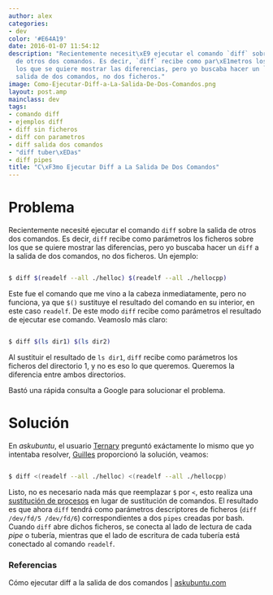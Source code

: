 ```yaml
---
author: alex
categories:
- dev
color: '#E64A19'
date: 2016-01-07 11:54:12
description: "Recientemente necesit\xE9 ejecutar el comando `diff` sobre la salida
  de otros dos comandos. Es decir, `diff` recibe como par\xE1metros los ficheros sobre
  los que se quiere mostrar las diferencias, pero yo buscaba hacer un `diff` a la
  salida de dos comandos, no dos ficheros."
image: Como-Ejecutar-Diff-a-La-Salida-De-Dos-Comandos.png
layout: post.amp
mainclass: dev
tags:
- comando diff
- ejemplos diff
- diff sin ficheros
- diff con parametros
- diff salida dos comandos
- "diff tuber\xEDas"
- diff pipes
title: "C\xF3mo Ejecutar Diff a La Salida De Dos Comandos"
---
```


# Problema

Recientemente necesité ejecutar el comando `diff` sobre la salida de otros dos comandos. Es decir, `diff` recibe como parámetros los ficheros sobre los que se quiere mostrar las diferencias, pero yo buscaba hacer un `diff` a la salida de dos comandos, no dos ficheros. Un ejemplo:

<!--more--><!--ad-->

```bash

$ diff $(readelf --all ./helloc) $(readelf --all ./hellocpp)

```

Este fue el comando que me vino a la cabeza inmediatamente, pero no funciona, ya que `$()` sustituye el resultado del comando en su interior, en este caso `readelf`. De este modo `diff` recibe como parámetros el resultado de ejecutar ese comando. Veamoslo más claro:

```bash

$ diff $(ls dir1) $(ls dir2)

```

Al sustituir el resultado de `ls dir1`, `diff` recibe como parámetros los ficheros del directorio 1, y no es eso lo que queremos. Queremos la diferencia entre ambos directorios.

Bastó una rápida consulta a Google para solucionar el problema.

# Solución

En _askubuntu_, el usuario <a href="http://askubuntu.com/users/23949/ternary" target="_blank" title="Ternary url">Ternary</a> preguntó exáctamente lo mismo que yo intentaba resolver, <a href="http://askubuntu.com/users/1059/gilles" target="_blank" title="Guilles home">Guilles</a> proporcionó la solución, veamos:

```bash

$ diff <(readelf --all ./helloc) <(readelf --all ./hellocpp)

```

Listo, no es necesario nada más que reemplazar `$` por `<`, esto realiza una <a href="http://www.gnu.org/software/bash/manual/bash.html#Process-Substitution" target="_blank" title="Manual gnu">sustitución de procesos</a> en lugar de sustitución de comandos. El resultado es que ahora `diff` tendrá como parámetros descriptores de ficheros (`diff /dev/fd/5 /dev/fd/6`) correspondientes a dos `pipes` creadas por bash. Cuando `diff` abre dichos ficheros, se conecta al lado de lectura de cada _pipe_ o tubería, mientras que el lado de escritura de cada tubería está conectado al comando `readelf`.

### Referencias

Cómo ejecutar diff a la salida de dos comandos | [askubuntu.com](http://askubuntu.com/questions/229447/how-do-i-diff-the-output-of-two-commands "How do I diff the output of two commands")
